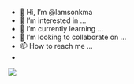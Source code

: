 - 👋 Hi, I’m @lamsonkma
- 👀 I’m interested in ...
- 🌱 I’m currently learning ...
- 💞️ I’m looking to collaborate on ...
- 📫 How to reach me ...
- 
<a href="">
  <img align="center" src="![image](https://user-images.githubusercontent.com/67233512/132789744-d8b8fb52-17eb-4d18-98da-579e37671ebb.png)" />
</a>





<!---
lamsonkma/lamsonkma is a ✨ special ✨ repository because its `README.md` (this file) appears on your GitHub profile.
You can click the Preview link to take a look at your changes.
--->
